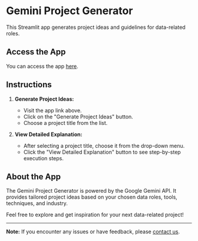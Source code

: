 # Gemini Project Generator

This Streamlit app generates project ideas and guidelines for data-related roles.

## Access the App

You can access the app [here](https://geminiprojectgenerator.streamlit.app/).

## Instructions

1. **Generate Project Ideas:**
   - Visit the app link above.
   - Click on the "Generate Project Ideas" button.
   - Choose a project title from the list.

2. **View Detailed Explanation:**
   - After selecting a project title, choose it from the drop-down menu.
   - Click the "View Detailed Explanation" button to see step-by-step execution steps.

## About the App

The Gemini Project Generator is powered by the Google Gemini API. It provides tailored project ideas based on your chosen data roles, tools, techniques, and industry.

Feel free to explore and get inspiration for your next data-related project!

---

**Note:** If you encounter any issues or have feedback, please [contact us](mailto:mohammedkayser143@gmail.com).

